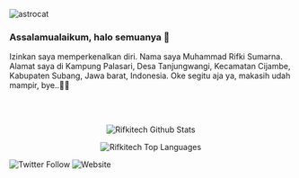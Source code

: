 ![astrocat](https://user-images.githubusercontent.com/112795137/235426261-27759b75-10ff-4180-8839-76dd6bfb05cb.png)

### Assalamualaikum, halo semuanya 👋

<!--
**rifkitech/rifkitech** is a ✨ _special_ ✨ repository because its `README.md` (this file) appears on your GitHub profile.

Here are some ideas to get you started:

- 🔭 I’m currently working on ...
- 🌱 I’m currently learning ...
- 👯 I’m looking to collaborate on ...
- 🤔 I’m looking for help with ...
- 💬 Ask me about ...
- 📫 How to reach me: ...
- 😄 Pronouns: ...
- ⚡ Fun fact: ...
-->

Izinkan saya memperkenalkan diri. Nama saya Muhammad Rifki Sumarna. Alamat saya di Kampung Palasari, Desa Tanjungwangi, Kecamatan Cijambe, Kabupaten Subang, Jawa barat, Indonesia. Oke segitu aja ya, makasih udah mampir, bye..🙋‍♂️

<br/>
<br/>

<p align="center"><img src="https://github-readme-stats.vercel.app/api?username=rifkitech&include_all_commits=true&count_private=true&show_icons=true" alt="Rifkitech Github Stats"/></p>

<p align="center"><img src="https://github-readme-stats.vercel.app/api/top-langs/?username=rifkitech&layout=compact" alt="Rifkitech Top Languages"/></p>

<img alt="Twitter Follow" src="https://img.shields.io/twitter/follow/rifkiizz?style=social"/>   <img alt="Website" src="https://img.shields.io/website?down_color=red&down_message=offline&up_color=green&up_message=online&url=https%3A%2F%2Fwww.rifkiweb.eu.org">
